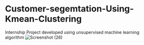 # Customer-segemtation-Using-Kmean-Clustering
Internship Project developed using unsupervised machine learning algorithm
![Screenshot (26)](https://user-images.githubusercontent.com/52171203/140599652-8c31a37f-760f-4232-8209-6dd9c5c240e9.png)
